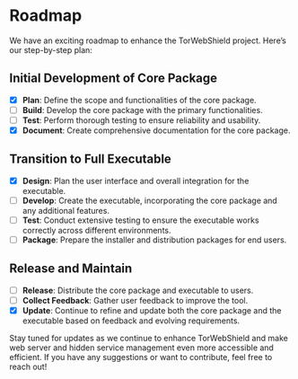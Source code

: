 # Roadmap

We have an exciting roadmap to enhance the TorWebShield project. Here’s our step-by-step plan:

## Initial Development of Core Package
- [x] **Plan**: Define the scope and functionalities of the core package.
- [ ] **Build**: Develop the core package with the primary functionalities.
- [ ] **Test**: Perform thorough testing to ensure reliability and usability.
- [x] **Document**: Create comprehensive documentation for the core package.

## Transition to Full Executable
- [x] **Design**: Plan the user interface and overall integration for the executable.
- [ ] **Develop**: Create the executable, incorporating the core package and any additional features.
- [ ] **Test**: Conduct extensive testing to ensure the executable works correctly across different environments.
- [ ] **Package**: Prepare the installer and distribution packages for end users.

## Release and Maintain
- [ ] **Release**: Distribute the core package and executable to users.
- [ ] **Collect Feedback**: Gather user feedback to improve the tool.
- [x] **Update**: Continue to refine and update both the core package and the executable based on feedback and evolving requirements.

Stay tuned for updates as we continue to enhance TorWebShield and make web server and hidden service management even more accessible and efficient. If you have any suggestions or want to contribute, feel free to reach out!
